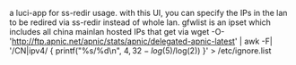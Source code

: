 a luci-app for ss-redir usage. with this UI, you can specify the IPs in the lan to be redired via ss-redir instead of whole lan.
gfwlist is an ipset which includes all china mainlan hosted IPs that get via 
wget -O- 'http://ftp.apnic.net/apnic/stats/apnic/delegated-apnic-latest' | awk -F\| '/CN\|ipv4/ { printf("%s/%d\n", $4, 32-log($5)/log(2)) }' > /etc/ignore.list
